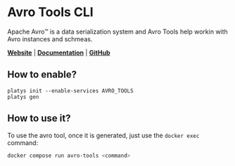 # Avro Tools CLI

Apache Avro™ is a data serialization system and Avro Tools help workin with Avro instances and schmeas. 

**[Website](https://avro.apache.org/)** | **[Documentation](https://avro.apache.org/)** | **[GitHub](https://github.com/apache/avro)**

## How to enable?

```
platys init --enable-services AVRO_TOOLS
platys gen
```

## How to use it?

To use the avro tool, once it is generated, just use the `docker exec` command:

```bash
docker compose run avro-tools <command>
```